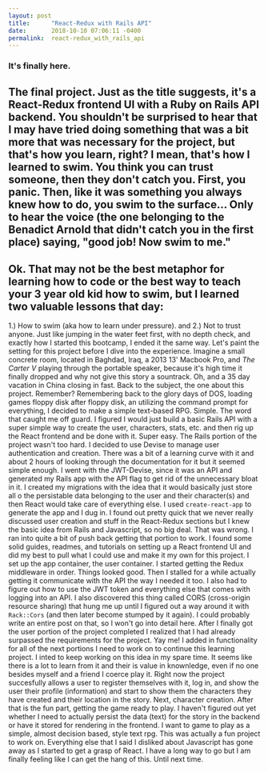 ```yaml
---
layout: post
title:      "React-Redux with Rails API"
date:       2018-10-10 07:06:11 -0400
permalink:  react-redux_with_rails_api
---
```



### It's finally here.
The final project. Just as the title suggests, it's a React-Redux frontend UI with a Ruby on Rails API backend. You shouldn't be surprised to hear that I may have tried doing something that was a bit more that was necessary for the project, but that's how you learn, right? I mean, that's how I learned to swim. You think you can trust someone, then they don't catch you. First, you panic. Then, like it was something you always knew how to do, you swim to the surface... Only to hear the voice (the one belonging to the Benadict Arnold that didn't catch you in the first place) saying, "good job! Now swim to me."
--
Ok. That may not be the best metaphor for learning how to code or the best way to teach your 3 year old kid how to swim, but I learned two valuable lessons that day: 
--
1.) How to swim (aka how to learn under pressure).
and
2.) Not to trust anyone.
Just like jumping in the water feet first, with no depth check, and exactly how I started this bootcamp, I ended it the same way. Let's paint the setting for this project before I dive into the experience. Imagine a small concrete room, located in Baghdad, Iraq, a 2013 13' Macbook Pro, and *The Carter V* playing through the portable speaker, because it's high time it finally dropped and why not give this story a sountrack. Oh, and a 35 day vacation in China closing in fast.
Back to the subject, the one about this project. Remember?
Remembering back to the glory days of DOS, loading games floppy disk after floppy disk, an utilizing the command prompt for everything, I decided to make a simple text-based RPG. Simple. The word that caught me off guard. I figured I would just build a basic Rails API with a super simple way to create the user, characters, stats, etc. and then rig up the React frontend and be done with it. Super easy. 
The Rails portion of the project wasn't too hard. I decided to use Devise to manage user authentication and creation. There was a bit of a learning curve with it and about 2 hours of looking through the documentation for it but it seemed simple enough. I went with the JWT-Devise, since it was an API and generated my Rails app with the API flag to get rid of the unnecessary bloat in it. I created my migrations with the idea that it would basically just store all o the persistable data belonging to the user and their character(s) and then React would take care of everything else.
I used `create-react-app` to generate the app and I dug in. I found out pretty quick that we never really discussed user creation and stuff in the React-Redux sections but I knew the basic idea from Rails and Javascript, so no big deal. That was wrong. I ran into quite a bit of push back getting that portion to work. I found some solid guides, readmes, and tutorials on setting up a React frontend UI and did my best to pull what I could use and make it my own for this project. I set up the app container, the user container. I started getting the Redux middleware in order. Things looked good. Then I stalled for a while actually getting it communicate with the API the way I needed it too. I also had to figure out how to use the JWT token and everything else that comes with logging into an API. I also discovered this thing called CORS (cross-origin resource sharing) that hung me up until I figured out a way around it with `Rack::Cors` (and then later become stumped by it again). I could probably write an entire post on that, so I won't go into detail here.
After I finally got the user portion of the project completed I realized that I had already surpassed the requirements for the project. Yay me!
I added in functionality for all of the next portions I need to work on to continue this learning project. I inted to keep working on this idea in my spare time. It seems like there is a lot to learn from it and their is value in knownledge, even if no one besides myself and a friend I coerce play it. Right now the project succesfully allows a user to register themselves with it, log in, and show the user their profile (information) and start to show them the characters they have created and their location in the story. Next, character creation. After that is the fun part, getting the game ready to play. I haven't figured out yet whether I need to actually persist the data (text) for the story in the backend or have it stored for rendering in the frontend. I want to game to play as a simple, almost decision based, style text rpg. 
This was actually a fun project to work on. Everything else that I said I disliked about Javascript has gone away as I started to get a grasp of React. I have a long way to go but I am finally feeling like I can get the hang of this.
Until next time.

